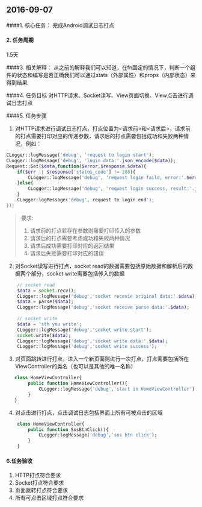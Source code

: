 2016-09-07
----------

####1. 核心任务：
完成Android调试日志打点

#### 2. 任务周期
1.5天

####3.  相关解释：
从之前的解释我们可以知道，在fn固定的情况下，判断一个组件的状态和编写是否正确我们可以通过stats（外部属性）和props（内部状态）来得到结果


####4. 任务目标
对HTTP请求、Socket读写、View页面切换、View点击进行调试日志打点

####5. 任务步骤
1. 对HTTP请求进行调试日志打点，打点位置为<请求前>和<请求后>，请求前的打点需要打印对应的传递参数，请求后的打点需要包括成功和失败两种情况，例如：
```php
CLogger::logMessage('debug', 'request to login start');
CLogger::logMessage('debug', 'login data:'.json_encode($data));
Request::Get($data,function($error,$response,$data){
    if($err || $response['status_code'] != 200){
        CLogger::logMessage('debug', 'request login faild, error:'.$error['msg'].' response:'.json_encode($response));
    }else{
        CLogger::logMessage('debug', 'request login success, result:'.json_encode($data));    
    }
    CLogger:logMessage('debug', request to login end');
});
```
> 要求:
> 1. 请求前的打点若存在参数则需要打印传入的参数
> 2. 请求后的打点需要考虑成功和失败两种情况
> 3. 请求后成功需要打印对应的返回结果
> 4. 请求后失败需要打印对应的错误

2. 对Socket读写进行打点，socket read的数据需要包括原始数据和解析后的数据两个部分，socket write需要包括传入的数据
```php
    // socket read
    $data = socket.recv();
    CLogger::logMessage('debug','socket recevie original data:'.$data);
    $data = parse($data);
    CLogger::logMessage('debug','socket receive parse data:'.$data);
    
    // socket write
    $data = 'sth you write';
    CLogger::logMessage('debug','socket write start');
    socket.write($data);
    CLogger::logMessage('debug','socket write data:'.$data);
    CLogger::logMessage('debug','socket write success');
```

3. 对页面跳转进行打点，进入一个新页面则进行一次打点，打点需要包括所在ViewController的类名（也可以是其他的唯一名称）
```php
   class HomeViewController{
        public function HomeViewController(){
            CLogger::logMessage('debug','start in HomeViewController');
        }
   }
```

4. 对点击进行打点，点击调试日志包括界面上所有可被点击的区域
```php
    class HomeViewController{
        public function SosBtnClick(){
            CLogger:logMessage('debug','sos btn click');
        }
    }
```


#### 6.任务验收
1. HTTP打点符合要求
2. Socket打点符合要求
3. 页面跳转打点符合要求
4. 所有可点击区域打点符合要求